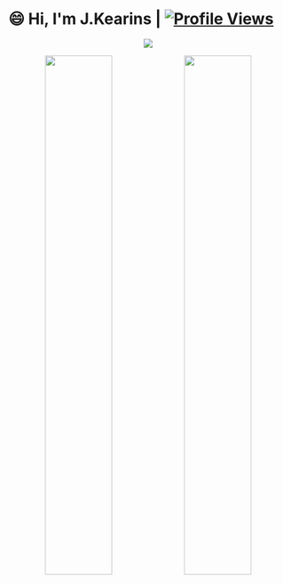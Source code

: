 # 😄 Hi, I'm J.Kearins | [![Profile Views](https://komarev.com/ghpvc/?username=jkearins&style=for-the-badge)](https://github.com/jkearins)

<p align="center">
  <img src="https://user-images.githubusercontent.com/77770753/117139498-f081c400-adc9-11eb-9aaf-f895a54ecc67.gif">
</p>
<p align="center">
    <img
        width="49%"
        src="https://github-readme-stats.vercel.app/api?username=jkearins&count_private=true&include_all_commits=true&show_icons=true&theme=tokyonight&custom_title=GitHub+Stats"
    />
    <img
        width="49%"
        src="https://github-readme-streak-stats.herokuapp.com?user=jkearins&theme=tokyonight"
    />
</p>

<!--
**jkearins/jkearins** is a ✨ _special_ ✨ repository because its `README.md` (this file) appears on your GitHub profile.

Here are some ideas to get you started:

- 🔭 I’m currently working on ...
- 🌱 I’m currently learning ...
- 👯 I’m looking to collaborate on ...
- 🤔 I’m looking for help with ...
- 💬 Ask me about ...
- 📫 How to reach me: ...
- 😄 Pronouns: ...
- ⚡ Fun fact: ...
-->
